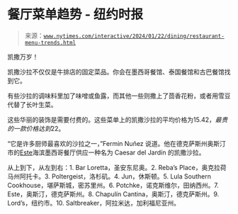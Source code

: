 <!--yml

category: 未分类

date: 2024-05-27 15:19:23

-->

# 餐厅菜单趋势 - 纽约时报

> 来源：[`www.nytimes.com/interactive/2024/01/22/dining/restaurant-menu-trends.html`](https://www.nytimes.com/interactive/2024/01/22/dining/restaurant-menu-trends.html)

凯撒万岁！

凯撒沙拉不仅仅是牛排店的固定菜品。你会在墨西哥餐馆、泰国餐馆和古巴餐馆找到它。

有些沙拉的调味料里加了味噌或鱼露，而其他一些则撒上了茴香花粉，或者用雪豆代替了长叶生菜。

这些华丽的装饰是需要付费的。这些菜单上的凯撒沙拉的平均价格为$15.42，最贵的一款价格达到$22。

“它是许多厨师最喜欢的沙拉之一，”Fermin Nuñez 说道。他在德克萨斯州奥斯汀市的[Este](https://www.esteatx.com/)海滨墨西哥餐厅供应一种名为 Caesar del Jardín 的凯撒沙拉。

从上到下，从左到右：1\. Bar Loretta，圣安东尼奥。2\. Reba’s Place，奥克拉荷马州阿托卡。3\. Poltergeist，洛杉矶。4\. Jun，休斯顿。5\. Lula Southern Cookhouse，堪萨斯城，密苏里州。6\. Potchke，诺克斯维尔，田纳西州。7\. Este，奥斯汀，德克萨斯州。8\. Chapulín Cantina，奥斯汀，德克萨斯州。9\. Lord’s，纽约市。10\. Saltbreaker，阿拉米达，加利福尼亚州。
